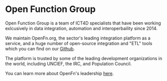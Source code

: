 # Open Function Group

Open Function Group is a team of ICT4D specialists that have been working
exlcusively in data integration, automation and interoperbaility since 2014.

We maintain OpenFn.org, the sector's leading integration platform as a service,
and a huge number of open-source integration and "ETL" tools which you can find
on our [Github](https://www.github.com/openfn).

The platform is trusted by some of the leading development organizations in the
world, including UNCIEF, the IRC, and Population Council.

You can learn more about OpenFn's leadership [here](https://www.openfn.org/leadership).
